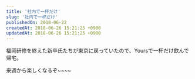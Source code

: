 ```yaml
---
title: '社内で一杯だけ'
slug: '社内で一杯だけ'
publishedOn: 2018-06-22
createdAt: 2018-06-26 15:21:25 +0900
updatedAt: 2018-06-26 15:21:25 +0900
---
```

福岡研修を終えた新卒氏たちが東京に戻っていたので、Yoursで一杯だけ飲んで帰宅。

来週から楽しくなるぞ~~~~
